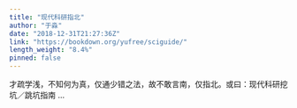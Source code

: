 ```yaml
---
title: "现代科研指北"
author: "于淼"
date: "2018-12-31T21:27:36Z"
link: "https://bookdown.org/yufree/sciguide/"
length_weight: "8.4%"
pinned: false
---
```


才疏学浅，不知何为真，仅通少错之法，故不敢言南，仅指北。或曰：现代科研挖坑／跳坑指南 ...
